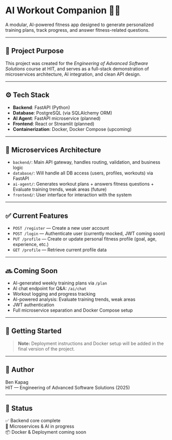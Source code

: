 # AI Workout Companion 💪🤖

A modular, AI-powered fitness app designed to generate personalized training plans, track progress, and answer fitness-related questions.

---

## 🎯 Project Purpose

This project was created for the *Engineering of Advanced Software Solutions* course at HIT, and serves as a full-stack demonstration of microservices architecture, AI integration, and clean API design.

---

## ⚙️ Tech Stack

- **Backend**: FastAPI (Python)
- **Database**: PostgreSQL (via SQLAlchemy ORM)
- **AI Agent**: FastAPI microservice (planned)
- **Frontend**: React or Streamlit (planned)
- **Containerization**: Docker, Docker Compose (upcoming)

---

## 🧩 Microservices Architecture

- `backend/`: Main API gateway, handles routing, validation, and business logic
- `database/`: Will handle all DB access (users, profiles, workouts) via FastAPI
- `ai-agent/`: Generates workout plans + answers fitness questions + Evaluate training trends, weak areas (future)
- `frontend/`: User interface for interaction with the system

---

## ✅ Current Features

- `POST /register` — Create a new user account
- `POST /login` — Authenticate user (currently mocked, JWT coming soon)
- `PUT /profile` — Create or update personal fitness profile (goal, age, experience, etc.)
- `GET /profile` — Retrieve current profile data

---

## 🔜 Coming Soon

- AI-generated weekly training plans via `/plan`
- AI chat endpoint for Q&A: `/ai/chat`
- Workout logging and progress tracking
- AI-powered analysis: Evaluate training trends, weak areas
- JWT authentication
- Full microservice separation and Docker Compose setup

---

## 🚀 Getting Started

> **Note:** Deployment instructions and Docker setup will be added in the final version of the project.

---

## 👤 Author

Ben Kapag  
HIT — Engineering of Advanced Software Solutions (2025)

---

## 📁 Status

✅ Backend core complete  
🔄 Microservices & AI in progress  
📦 Docker & Deployment coming soon

